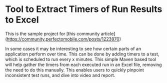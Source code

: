 Tool to Extract Timers of Run Results to Excel
===========================

This is the sample project for [this community article] (https://community.perfectomobile.com/posts/1223970)

In some cases it may be interesting to see how certain parts of an application perform over time. This can be done by adding timers to a test, which is scheduled to run every x minutes.
This simple Maven based tool will help gather the timers from each executed run in an Excel file, removing the need to do this manually.
This enables users to quickly pinpoint inconsistent test runs, and dive into video and report.